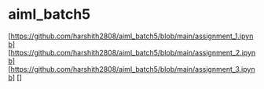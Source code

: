 # aiml_batch5
[https://github.com/harshith2808/aiml_batch5/blob/main/assignment_1.ipynb]
[https://github.com/harshith2808/aiml_batch5/blob/main/assignment_2.ipynb]
[https://github.com/harshith2808/aiml_batch5/blob/main/assignment_3.ipynb]
[]
